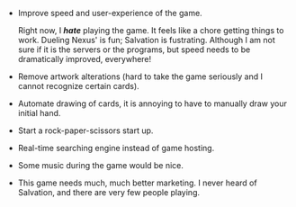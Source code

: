 * Improve speed and user-experience of the game.

  Right now, I ***hate*** playing the game. It feels like a chore getting things to work. Dueling Nexus' is fun; Salvation is fustrating. Although I am not sure if it is the servers or the programs, but speed needs to be dramatically improved, everywhere! 


* Remove artwork alterations (hard to take the game seriously and I cannot recognize certain cards).
* Automate drawing of cards, it is annoying to have to manually draw your initial hand. 
* Start a rock-paper-scissors start up.
* Real-time searching engine instead of game hosting.
* Some music during the game would be nice.
* This game needs much, much better marketing. I never heard of Salvation, and there are very few people playing. 

 
 



